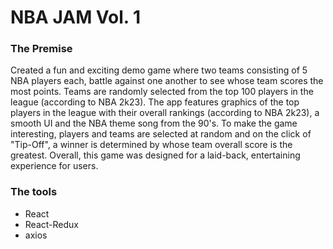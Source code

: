 # NBA JAM Vol. 1

### The Premise

Created a fun and exciting demo game where two teams consisting of 5 NBA players each, battle against one another to see whose team scores the most points. Teams are randomly selected from the top 100 players in the league (according to NBA 2k23). The app features graphics of the top players in the league with their overall rankings (according to NBA 2k23), a smooth UI and the NBA theme song from the 90's. To make the game interesting, players and teams are selected at random and on the click of "Tip-Off", a winner is determined by whose team overall score is the greatest. Overall, this game was designed for a laid-back, entertaining experience for users.

### The tools

- React
- React-Redux
- axios


